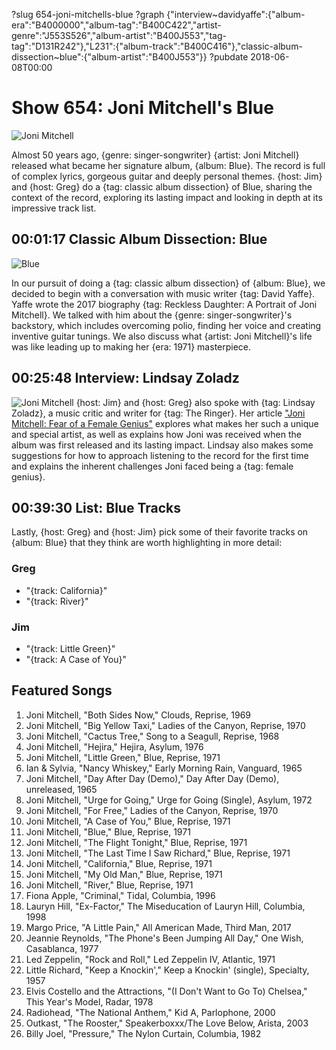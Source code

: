 ?slug 654-joni-mitchells-blue
?graph {"interview~davidyaffe":{"album-era":"B4000000","album-tag":"B400C422","artist-genre":"J553S526","album-artist":"B400J553","tag-tag":"D131R242"},"L231":{"album-track":"B400C416"},"classic-album-dissection~blue":{"album-artist":"B400J553"}}
?pubdate 2018-06-08T00:00

# Show 654: Joni Mitchell's Blue

![Joni Mitchell](//static.soundopinions.org/images/2018/joni_mitchell.jpg)

Almost 50 years ago, {genre: singer-songwriter} {artist: Joni Mitchell} released what became her signature album, {album: Blue}. The record is full of complex lyrics, gorgeous guitar and deeply personal themes. {host: Jim} and {host: Greg} do a {tag: classic album dissection} of Blue, sharing the context of the record, exploring its lasting impact and looking in depth at its impressive track list.

## 00:01:17 Classic Album Dissection: Blue
![Blue](https://is1-ssl.mzstatic.com/image/thumb/Music/v4/f6/f7/dd/f6f7dde6-9b7e-6230-6458-d02b5ee63485/source/600x600bb.jpg "203373/217471220")

In our pursuit of doing a {tag: classic album dissection} of {album: Blue}, we decided to begin with a conversation with music writer {tag: David Yaffe}. Yaffe wrote the 2017 biography {tag: Reckless Daughter: A Portrait of Joni Mitchell}. We talked with him about the {genre: singer-songwriter}'s backstory, which includes overcoming polio, finding her voice and creating inventive guitar tunings. We also discuss what {artist: Joni Mitchell}'s life was like leading up to making her {era: 1971} masterpiece.

## 00:25:48 Interview: Lindsay Zoladz
![Joni Mitchell](//static.soundopinions.org/images/2018/joni_genius.jpg)
{host: Jim} and {host: Greg} also spoke with {tag: Lindsay Zoladz}, a music critic and writer for {tag: The Ringer}. Her article ["Joni Mitchell: Fear of a Female Genius"](https://www.theringer.com/music/2017/10/16/16476254/joni-mitchell-pop-music-canon) explores what makes her such a unique and special artist, as well as explains how Joni was received when the album was first released and its lasting impact. Lindsay also makes some suggestions for how to approach listening to the record for the first time and explains the inherent challenges Joni faced being a {tag: female genius}. 

## 00:39:30 List: Blue Tracks

Lastly, {host: Greg} and {host: Jim} pick some of their favorite tracks on {album: Blue} that they think are worth highlighting in more detail:

### Greg
- "{track: California}"
- "{track: River}"

### Jim
- "{track: Little Green}"
- "{track: A Case of You}"


## Featured Songs

1. Joni Mitchell, "Both Sides Now," Clouds, Reprise, 1969
1. Joni Mitchell, "Big Yellow Taxi," Ladies of the Canyon, Reprise, 1970
1. Joni Mitchell, "Cactus Tree," Song to a Seagull, Reprise, 1968
1. Joni Mitchell, "Hejira," Hejira, Asylum, 1976
1. Joni Mitchell, "Little Green," Blue, Reprise, 1971
1. Ian & Sylvia, "Nancy Whiskey," Early Morning Rain, Vanguard, 1965
1. Joni Mitchell, "Day After Day (Demo)," Day After Day (Demo), unreleased, 1965
1. Joni Mitchell, "Urge for Going," Urge for Going (Single), Asylum, 1972
1. Joni Mitchell, "For Free," Ladies of the Canyon, Reprise, 1970
1. Joni Mitchell, "A Case of You," Blue, Reprise, 1971
1. Joni Mitchell, "Blue," Blue, Reprise, 1971
1. Joni Mitchell, "The Flight Tonight," Blue, Reprise, 1971
1. Joni Mitchell, "The Last Time I Saw Richard," Blue, Reprise, 1971
1. Joni Mitchell, "California," Blue, Reprise, 1971
1. Joni Mitchell, "My Old Man," Blue, Reprise, 1971
1. Joni Mitchell, "River," Blue, Reprise, 1971
1. Fiona Apple, "Criminal," Tidal, Columbia, 1996
1. Lauryn Hill, "Ex-Factor," The Miseducation of Lauryn Hill, Columbia, 1998
1. Margo Price, "A Little Pain," All American Made, Third Man, 2017
1. Jeannie Reynolds, "The Phone's Been Jumping All Day," One Wish, Casablanca, 1977
1. Led Zeppelin, "Rock and Roll," Led Zeppelin IV, Atlantic, 1971
1. Little Richard, "Keep a Knockin'," Keep a Knockin' (single), Specialty, 1957
1. Elvis Costello and the Attractions, "(I Don't Want to Go To) Chelsea," This Year's Model, Radar, 1978
1. Radiohead, "The National Anthem," Kid A, Parlophone, 2000
1. Outkast, "The Rooster," Speakerboxxx/The Love Below, Arista, 2003
1. Billy Joel, "Pressure," The Nylon Curtain, Columbia, 1982